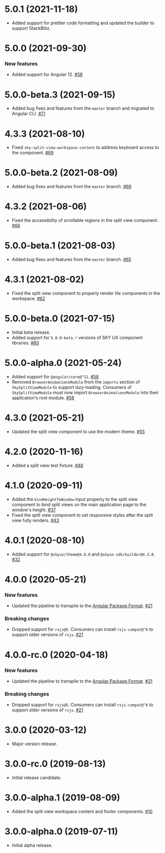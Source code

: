 # 5.0.1 (2021-11-18)

- Added support for prettier code formatting and updated the builder to support StackBlitz. []()

# 5.0.0 (2021-09-30)

### New features

- Added support for Angular 12. [#58](https://github.com/blackbaud/skyux-split-view/pull/58)

# 5.0.0-beta.3 (2021-09-15)

- Added bug fixes and features from the `master` branch and migrated to Angular CLI. [#71](https://github.com/blackbaud/skyux-split-view/pull/71)

# 4.3.3 (2021-08-10)

- Fixed `sky-split-view-workspace-content` to address keyboard access to the component. [#69](https://github.com/blackbaud/skyux-split-view/pull/69)

# 5.0.0-beta.2 (2021-08-09)

- Added bug fixes and features from the `master` branch. [#68](https://github.com/blackbaud/skyux-split-view/pull/68)

# 4.3.2 (2021-08-06)

- Fixed the accessibility of scrollable regions in the split view component. [#66](https://github.com/blackbaud/skyux-split-view/pull/66)

# 5.0.0-beta.1 (2021-08-03)

- Added bug fixes and features from the `master` branch. [#65](https://github.com/blackbaud/skyux-split-view/pull/65)

# 4.3.1 (2021-08-02)

- Fixed the split view component to properly render tile components in the workspace. [#62](https://github.com/blackbaud/skyux-split-view/pull/62)

# 5.0.0-beta.0 (2021-07-15)

- Initial beta release.
- Added support for `5.0.0-beta.*` versions of SKY UX component libraries. [#60](https://github.com/blackbaud/skyux-split-view/pull/60)

# 5.0.0-alpha.0 (2021-05-24)

- Added support for `@angular/core@^12`. [#58](https://github.com/blackbaud/skyux-split-view/pull/58)
- Removed `BrowserAnimationsModule` from the `imports` section of `SkySplitViewModule` to support lazy-loading. Consumers of `SkySplitViewModule` must now import `BrowserAnimationsModule` into their application's root module. [#58](https://github.com/blackbaud/skyux-split-view/pull/58)

# 4.3.0 (2021-05-21)

- Updated the split view component to use the modern theme. [#55](https://github.com/blackbaud/skyux-split-view/pull/55)

# 4.2.0 (2020-11-16)

- Added a split view test fixture. [#48](https://github.com/blackbaud/skyux-split-view/pull/48)

# 4.1.0 (2020-09-11)

- Added the `bindHeightToWindow` input property to the split view component to bind split views on the main application page to the window's height. [#37](https://github.com/blackbaud/skyux-split-view/pull/37)
- Fixed the split view component to set responsive styles after the split view fully renders. [#43](https://github.com/blackbaud/skyux-split-view/pull/43)

# 4.0.1 (2020-08-10)

- Added support for `@skyux/theme@4.8.0` and `@skyux-sdk/builder@4.3.0`. [#32](https://github.com/blackbaud/skyux-split-view/pull/32)

# 4.0.0 (2020-05-21)

### New features

- Updated the pipeline to transpile to the [Angular Package Format](https://docs.google.com/document/d/1CZC2rcpxffTDfRDs6p1cfbmKNLA6x5O-NtkJglDaBVs/preview). [#21](https://github.com/blackbaud/skyux-split-view/pull/21)

### Breaking changes

- Dropped support for `rxjs@5`. Consumers can install `rxjs-compat@^6` to support older versions of `rxjs`. [#21](https://github.com/blackbaud/skyux-split-view/pull/21)

# 4.0.0-rc.0 (2020-04-18)

### New features

- Updated the pipeline to transpile to the [Angular Package Format](https://docs.google.com/document/d/1CZC2rcpxffTDfRDs6p1cfbmKNLA6x5O-NtkJglDaBVs/preview). [#21](https://github.com/blackbaud/skyux-split-view/pull/21)

### Breaking changes

- Dropped support for `rxjs@5`. Consumers can install `rxjs-compat@^6` to support older versions of `rxjs`. [#21](https://github.com/blackbaud/skyux-split-view/pull/21)

# 3.0.0 (2020-03-12)

- Major version release.

# 3.0.0-rc.0 (2019-08-13)

- Initial release candidate.

# 3.0.0-alpha.1 (2019-08-09)

- Added the split view workspace content and footer components. [#10](https://github.com/blackbaud/skyux-split-view/pull/10)

# 3.0.0-alpha.0 (2019-07-11)

- Initial alpha release.
